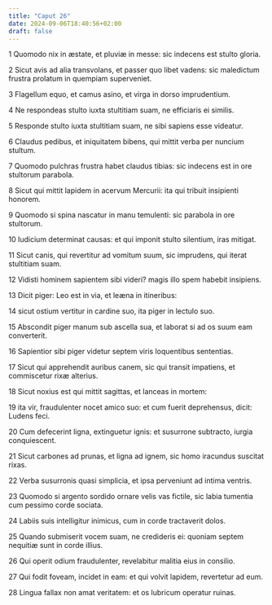 ```yaml
---
title: "Caput 26"
date: 2024-09-06T18:40:56+02:00
draft: false
---
```




1 Quomodo nix in æstate, et pluviæ in messe: sic indecens est stulto gloria.

2 Sicut avis ad alia transvolans, et passer quo libet vadens: sic maledictum frustra prolatum in quempiam superveniet.

3 Flagellum equo, et camus asino, et virga in dorso imprudentium.

4 Ne respondeas stulto iuxta stultitiam suam, ne efficiaris ei similis.

5 Responde stulto iuxta stultitiam suam, ne sibi sapiens esse videatur.

6 Claudus pedibus, et iniquitatem bibens, qui mittit verba per nuncium stultum.

7 Quomodo pulchras frustra habet claudus tibias: sic indecens est in ore stultorum parabola.

8 Sicut qui mittit lapidem in acervum Mercurii: ita qui tribuit insipienti honorem.

9 Quomodo si spina nascatur in manu temulenti: sic parabola in ore stultorum.

10 Iudicium determinat causas: et qui imponit stulto silentium, iras mitigat.

11 Sicut canis, qui revertitur ad vomitum suum, sic imprudens, qui iterat stultitiam suam.

12 Vidisti hominem sapientem sibi videri? magis illo spem habebit insipiens.

13 Dicit piger: Leo est in via, et leæna in itineribus:

14 sicut ostium vertitur in cardine suo, ita piger in lectulo suo.

15 Abscondit piger manum sub ascella sua, et laborat si ad os suum eam converterit.

16 Sapientior sibi piger videtur septem viris loquentibus sententias.

17 Sicut qui apprehendit auribus canem, sic qui transit impatiens, et commiscetur rixæ alterius.

18 Sicut noxius est qui mittit sagittas, et lanceas in mortem:

19 ita vir, fraudulenter nocet amico suo: et cum fuerit deprehensus, dicit: Ludens feci.

20 Cum defecerint ligna, extinguetur ignis: et susurrone subtracto, iurgia conquiescent.

21 Sicut carbones ad prunas, et ligna ad ignem, sic homo iracundus suscitat rixas.

22 Verba susurronis quasi simplicia, et ipsa perveniunt ad intima ventris.

23 Quomodo si argento sordido ornare velis vas fictile, sic labia tumentia cum pessimo corde sociata.

24 Labiis suis intelligitur inimicus, cum in corde tractaverit dolos.

25 Quando submiserit vocem suam, ne credideris ei: quoniam septem nequitiæ sunt in corde illius.

26 Qui operit odium fraudulenter, revelabitur malitia eius in consilio.

27 Qui fodit foveam, incidet in eam: et qui volvit lapidem, revertetur ad eum.

28 Lingua fallax non amat veritatem: et os lubricum operatur ruinas.

